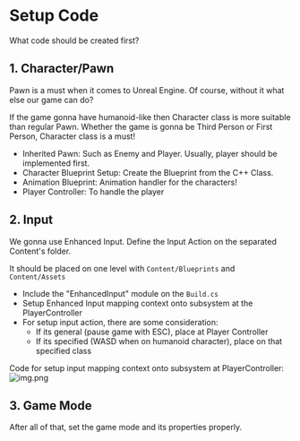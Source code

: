 ﻿# Setup Code
What code should be created first?

## 1. Character/Pawn
Pawn is a must when it comes to Unreal Engine. Of course, without it what else our game can do?

If the game gonna have humanoid-like then Character class is more suitable than regular Pawn.
Whether the game is gonna be Third Person or First Person, Character class is a must!

- Inherited Pawn: Such as Enemy and Player. Usually, player should be implemented first.
- Character Blueprint Setup: Create the Blueprint from the C++ Class.
- Animation Blueprint: Animation handler for the characters!
- Player Controller: To handle the player

## 2. Input
We gonna use Enhanced Input. Define the Input Action on the separated Content's folder.

It should be placed on one level with `Content/Blueprints` and `Content/Assets`

- Include the "EnhancedInput" module on the `Build.cs`
- Setup Enhanced Input mapping context onto subsystem at the PlayerController
- For setup input action, there are some consideration:
  - If its general (pause game with ESC), place at Player Controller
  - If its specified (WASD when on humanoid character), place on that specified class

Code for setup input mapping context onto subsystem at PlayerController:
![img.png](subsystem.png)

## 3. Game Mode
After all of that, set the game mode and its properties properly.